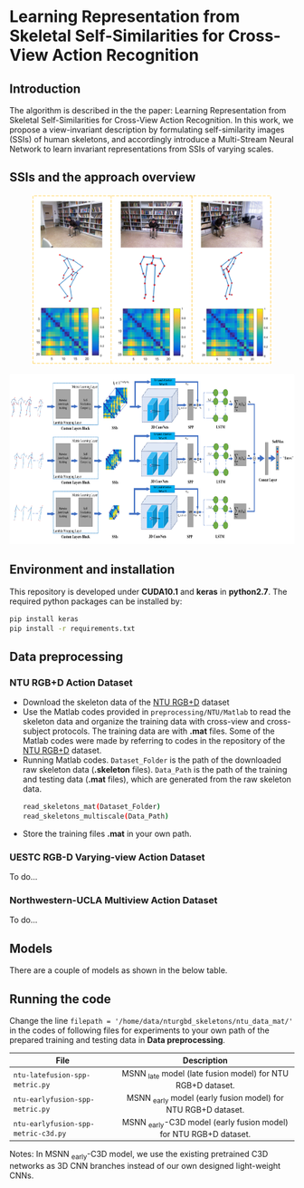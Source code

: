 # Learning Representation from Skeletal Self-Similarities for Cross-View Action Recognition
## Introduction
The algorithm is described in the the paper: Learning Representation from Skeletal Self-Similarities for Cross-View Action Recognition. In this work, we propose a view-invariant description by formulating self-similarity images (SSIs) of human skeletons, and accordingly introduce a Multi-Stream Neural Network to learn invariant representations from SSIs of varying scales. 

## SSIs and the approach overview 
<p align="center">
  <img height="300" src="docs/teaser1.png">
</p>
<p align="center">
  <img height="300" src="docs/teaser2.png">
</p>

## Environment and installation
This repository is developed under **CUDA10.1** and **keras** in **python2.7**. The required python packages can be installed by:
```bash
pip install keras
pip install -r requirements.txt
```
## Data preprocessing

### NTU RGB+D Action Dataset
- Download the skeleton data of the [NTU RGB+D](https://github.com/shahroudy/NTURGB-D) dataset
- Use the Matlab codes provided in `preprocessing/NTU/Matlab` to read the skeleton data and organize the training data with cross-view and cross-subject protocols. The training data are with **.mat** files. Some of the Matlab codes were made by referring to codes in the repository of the [NTU RGB+D](https://github.com/shahroudy/NTURGB-D) dataset.
- Running Matlab codes. `Dataset_Folder` is the path of the downloaded raw skeleton data (**.skeleton** files).
 `Data_Path` is the path of the training and testing data (**.mat** files), which are generated from the raw skeleton data.
  ```bash
  read_skeletons_mat(Dataset_Folder)  
  read_skeletons_multiscale(Data_Path)
  ```
- Store the training files **.mat** in your own path.

### UESTC RGB-D Varying-view Action Dataset
To do...
### Northwestern-UCLA Multiview Action Dataset
To do...

## Models

There are a couple of models as shown in the below table.



## Running the code
Change the line `filepath = '/home/data/nturgbd_skeletons/ntu_data_mat/'` in the codes of following files for experiments to your own path of the prepared training and testing data in **Data preprocessing**. 

|              File                  |  Description                                                               |
|------------------------------------|:--------------------------------------------------------------------------:|
| `ntu-latefusion-spp-metric.py`     | MSNN <sub>late</sub> model (late fusion model) for NTU RGB+D dataset.      |
| `ntu-earlyfusion-spp-metric.py`    | MSNN <sub>early</sub> model (early fusion model) for NTU RGB+D dataset.    |
| `ntu-earlyfusion-spp-metric-c3d.py`| MSNN <sub>early</sub>-C3D model (early fusion model) for NTU RGB+D dataset.|

Notes: In MSNN <sub>early</sub>-C3D model, we use the existing pretrained C3D networks as 3D CNN branches instead of our own designed light-weight CNNs.


